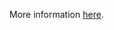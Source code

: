 More information [here](https://docs.prismacloud.io/en/enterprise-edition/policy-reference/kubernetes-policies/kubernetes-policy-index/ensure-that-the-kubelet-certificate-authority-argument-is-set-as-appropriate).
